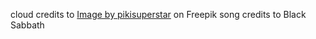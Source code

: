 cloud credits to <a href="https://www.freepik.com/free-vector/beautiful-cartoon-cloud-collection_18094033.htm#query=cloud%20sprite&position=6&from_view=keyword&track=ais_hybrid-rr-similar&uuid=0cb3e341-4485-4715-a413-a44fd2aa0351">Image by pikisuperstar</a> on Freepik
song credits to Black Sabbath
